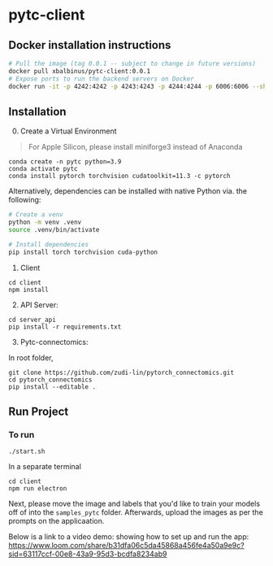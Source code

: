 # pytc-client

## Docker installation instructions

```bash
# Pull the image (tag 0.0.1 -- subject to change in future versions)
docker pull xbalbinus/pytc-client:0.0.1
# Expose ports to run the backend servers on Docker
docker run -it -p 4242:4242 -p 4243:4243 -p 4244:4244 -p 6006:6006 --shm-size=8g xbalbinus/pytc-client:0.0.1
```

## Installation
0. Create a Virtual Environment
> For Apple Silicon, please install miniforge3 instead of Anaconda

```
conda create -n pytc python=3.9
conda activate pytc
conda install pytorch torchvision cudatoolkit=11.3 -c pytorch
```

Alternatively, dependencies can be installed with native Python via. the following:

```bash
# Create a venv
python -m venv .venv
source .venv/bin/activate

# Install dependencies
pip install torch torchvision cuda-python
```

1. Client
```
cd client
npm install
```

2. API Server:
```
cd server_api
pip install -r requirements.txt
```

3. Pytc-connectomics:

In root folder,
```
git clone https://github.com/zudi-lin/pytorch_connectomics.git
cd pytorch_connectomics
pip install --editable .
```

## Run Project
### To run
```
./start.sh
```
In a separate terminal
```
cd client
npm run electron
```

Next, please move the image and labels that you'd like to train your models off of into the `samples_pytc` folder. 
Afterwards, upload the images as per the prompts on the applicaation.

Below is a link to a video demo: showing how to set up and run the app:
https://www.loom.com/share/b31dfa06c5da45868a456fe4a50a9e9c?sid=63117ccf-00e8-43a9-95d3-bcdfa8234ab9